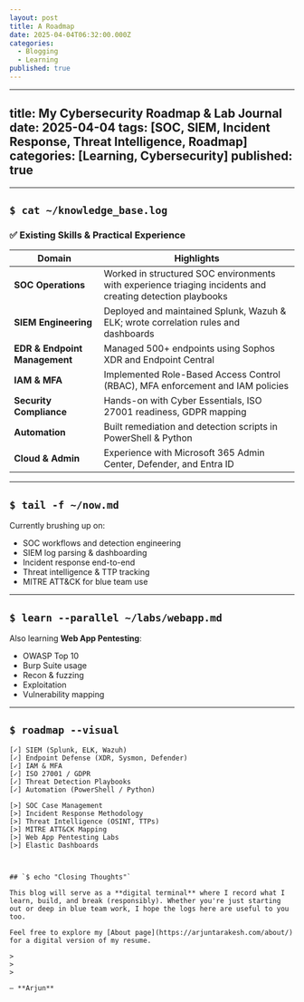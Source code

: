 ```yaml
---
layout: post
title: A Roadmap
date: 2025-04-04T06:32:00.000Z
categories:
  - Blogging
  - Learning
published: true
---
```


---
title: My Cybersecurity Roadmap & Lab Journal
date: 2025-04-04
tags: [SOC, SIEM, Incident Response, Threat Intelligence, Roadmap]
categories: [Learning, Cybersecurity]
published: true
---



---

## `$ cat ~/knowledge_base.log`

### ✅ Existing Skills & Practical Experience

| Domain | Highlights |
|--------|------------|
| **SOC Operations** | Worked in structured SOC environments with experience triaging incidents and creating detection playbooks |
| **SIEM Engineering** | Deployed and maintained Splunk, Wazuh & ELK; wrote correlation rules and dashboards |
| **EDR & Endpoint Management** | Managed 500+ endpoints using Sophos XDR and Endpoint Central |
| **IAM & MFA** | Implemented Role-Based Access Control (RBAC), MFA enforcement and IAM policies |
| **Security Compliance** | Hands-on with Cyber Essentials, ISO 27001 readiness, GDPR mapping |
| **Automation** | Built remediation and detection scripts in PowerShell & Python |
| **Cloud & Admin** | Experience with Microsoft 365 Admin Center, Defender, and Entra ID |

---

## `$ tail -f ~/now.md`

Currently brushing up on:

- SOC workflows and detection engineering  
- SIEM log parsing & dashboarding  
- Incident response end-to-end  
- Threat intelligence & TTP tracking  
- MITRE ATT&CK for blue team use

---

## `$ learn --parallel ~/labs/webapp.md`

Also learning **Web App Pentesting**:

- OWASP Top 10  
- Burp Suite usage  
- Recon & fuzzing  
- Exploitation  
- Vulnerability mapping

---

## `$ roadmap --visual`

```plaintext
[✓] SIEM (Splunk, ELK, Wazuh)
[✓] Endpoint Defense (XDR, Sysmon, Defender)
[✓] IAM & MFA
[✓] ISO 27001 / GDPR
[✓] Threat Detection Playbooks
[✓] Automation (PowerShell / Python)

[>] SOC Case Management
[>] Incident Response Methodology
[>] Threat Intelligence (OSINT, TTPs)
[>] MITRE ATT&CK Mapping
[>] Web App Pentesting Labs
[>] Elastic Dashboards



## `$ echo "Closing Thoughts"`

This blog will serve as a **digital terminal** where I record what I learn, build, and break (responsibly). Whether you're just starting out or deep in blue team work, I hope the logs here are useful to you too.

Feel free to explore my [About page](https://arjuntarakesh.com/about/) for a digital version of my resume.

>
>
>

— **Arjun**
